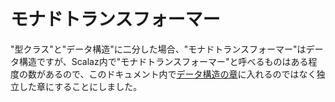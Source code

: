 # モナドトランスフォーマー

"型クラス"と"データ構造"に二分した場合、"モナドトランスフォーマー"はデータ構造ですが、Scalaz内で"モナドトランスフォーマー"と呼べるものはある程度の数があるので、このドキュメント内で[データ構造の章](./dataStructures.html)に入れるのではなく独立した章にすることにしました。
